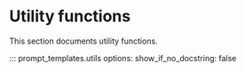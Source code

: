 # Utility functions

This section documents utility functions.

::: prompt_templates.utils
    options:
        show_if_no_docstring: false